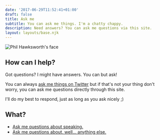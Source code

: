 ```yaml
---
date: '2017-06-29T11:52:41+01:00'
draft: false
title: Ask me
subtitle: You can ask me things. I'm a chatty chappy.
description: Need answers? You can ask me questions via this site.
layout: layouts/base.njk
---
```



<img src="/images/philhawksworth-goon@2x.jpg" alt="Phil Hawksworth's face" class="avatar avatar-upclose" />

## How can I help?

Got questions? I might have answers. You can but ask!

You can always [ask me things on Twitter](https://www.twitter.com/philhawksworth) but if that's not your thing don't worry, you can ask me questions directly through this site.

I'll do my best to respond, just as long as you ask nicely ;)


## What?

- [Ask me questions about speaking.](/ask-me/to-speak)
- [Ask me questions about, well... anything else.](/ask-me/anything)
